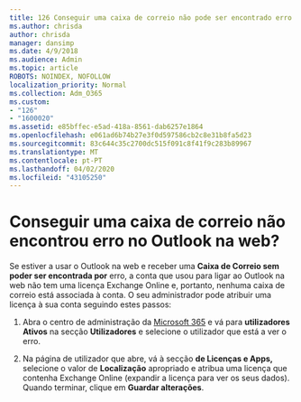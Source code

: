 ```yaml
---
title: 126 Conseguir uma caixa de correio não pode ser encontrado erro na OWA?
ms.author: chrisda
author: chrisda
manager: dansimp
ms.date: 4/9/2018
ms.audience: Admin
ms.topic: article
ROBOTS: NOINDEX, NOFOLLOW
localization_priority: Normal
ms.collection: Adm_O365
ms.custom:
- "126"
- "1600020"
ms.assetid: e85bffec-e5ad-418a-8561-dab6257e1864
ms.openlocfilehash: e061ad6b74b27e3f0d597586cb2c8e31b8fa5d23
ms.sourcegitcommit: 83c644c35c2700dc515f091c8f41f9c283b89967
ms.translationtype: MT
ms.contentlocale: pt-PT
ms.lasthandoff: 04/02/2020
ms.locfileid: "43105250"
---
```

# <a name="getting-a-mailbox-not-found-error-in-outlook-on-the-web"></a>Conseguir uma caixa de correio não encontrou erro no Outlook na web?

Se estiver a usar o Outlook na web e receber uma **Caixa de Correio sem poder ser encontrada por** erro, a conta que usou para ligar ao Outlook na web não tem uma licença Exchange Online e, portanto, nenhuma caixa de correio está associada à conta. O seu administrador pode atribuir uma licença à sua conta seguindo estes passos:

1. Abra o centro de administração da [Microsoft 365](https://portal.office.com/adminportal/home#/homepage) e vá para **utilizadores Ativos** na secção **Utilizadores** e selecione o utilizador que está a ver o erro.

2. Na página de utilizador que abre, vá à secção **de Licenças e Apps,** selecione o valor de **Localização** apropriado e atribua uma licença que contenha Exchange Online (expandir a licença para ver os seus dados). Quando terminar, clique em **Guardar alterações**.
